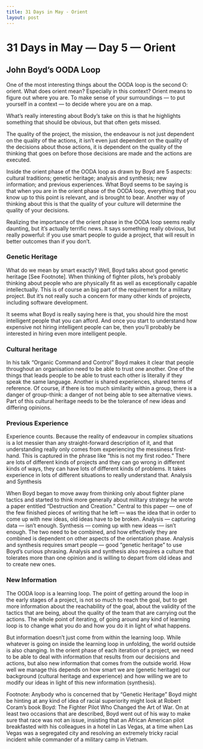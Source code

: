 ```yaml
---
title: 31 Days in May - Orient
layout: post
---
```


# 31 Days in May — Day 5 — Orient

## John Boyd’s OODA Loop

One of the most interesting things about the OODA loop is the second O: orient. What does orient mean? Especially in this context? Orient means to figure out where you are. To make sense of your surroundings — to put yourself in a context — to decide where you are on a map.

What’s really interesting about Body’s take on this is that he highlights something that should be obvious, but that often gets missed.

The quality of the project, the mission, the endeavour is not just dependent on the quality of the actions, it isn’t even just dependent on the quality of the decisions about those actions, it is dependent on the quality of the thinking that goes on before those decisions are made and the actions are executed.

Inside the orient phase of the OODA loop as drawn by Boyd are 5 aspects: cultural traditions; genetic heritage; analysis and synthesis; new information; and previous experiences. What Boyd seems to be saying is that when you are in the orient phase of the OODA loop, everything that you know up to this point is relevant, and is brought to bear. Another way of thinking about this is that the quality of your culture will determine the quality of your decisions.

Realizing the importance of the orient phase in the OODA loop seems really daunting, but it’s actually terrific news. It says something really obvious, but really powerful: if you use smart people to guide a project, that will result in better outcomes than if you don’t.
### Genetic Heritage

What do we mean by smart exactly? Well, Boyd talks about good genetic heritage [See Footnote]. When thinking of fighter pilots, he’s probably thinking about people who are physically fit as well as exceptionally capable intellectually. This is of course an big part of the requirement for a military project. But it’s not really such a concern for many other kinds of projects, including software development.

It seems what Boyd is really saying here is that, you should hire the most intelligent people that you can afford. And once you start to understand how expensive not hiring intelligent people can be, then you’ll probably be interested in hiring even more intelligent people.

### Cultural heritage

In his talk “Organic Command and Control” Boyd makes it clear that people throughout an organisation need to be able to trust one another. One of the things that leads people to be able to trust each other is literally if they speak the same language. Another is shared experiences, shared terms of reference. Of course, if there is too much similarity within a group, there is a danger of group-think: a danger of not being able to see alternative views. Part of this cultural heritage needs to be the tolerance of new ideas and differing opinions.

### Previous Experience

Experience counts. Because the reality of endeavour in complex situations is a lot messier than any straight-forward description of it, and that understanding really only comes from experiencing the messiness first-hand. This is captured in the phrase like “this is not my first rodeo.” There are lots of different kinds of projects and they can go wrong in different kinds of ways, they can have lots of different kinds of problems. It takes experience in lots of different situations to really understand that.
Analysis and Synthesis

When Boyd began to move away from thinking only about fighter plane tactics and started to think more generally about military strategy he wrote a paper entitled “Destruction and Creation.” Central to this paper — one of the few finished pieces of writing that he left — was the idea that in order to come up with new ideas, old ideas have to be broken. Analysis — capturing data — isn’t enough. Synthesis — coming up with new ideas — isn’t enough. The two need to be combined, and how effectively they are combined is dependent on other aspects of the orientation phase. Analysis and synthesis requires smart people — good “genetic heritage” to use Boyd’s curious phrasing. Analysis and synthesis also requires a culture that tolerates more than one opinion and is willing to depart from old ideas and to create new ones.

### New Information

The OODA loop is a learning loop. The point of getting around the loop in the early stages of a project, is not so much to reach the goal, but to get more information about the reachability of the goal, about the validity of the tactics that are being, about the quality of the team that are carrying out the actions. The whole point of iterating, of going around any kind of learning loop is to change what you do and how you do it in light of what happens.

But information doesn’t just come from within the learning loop. While whatever is going on inside the learning loop in unfolding, the world outside is also changing. In the orient phase of each iteration of a project, we need to be able to deal with information that results from our decisions and actions, but also new information that comes from the outside world. How well we manage this depends on how smart we are (genetic heritage) our background (cultural heritage and experience) and how willing we are to modify our ideas in light of this new information (synthesis).

Footnote: Anybody who is concerned that by “Genetic Heritage” Boyd might be hinting at any kind of idea of racial superiority might look at Robert Coram’s book Boyd: The Fighter Pilot Who Changed the Art of War. On at least two occasions that are described, Boyd went out of his way to make sure that race was not an issue, insisting that an African American pilot breakfasted with his colleagues in a hotel in Las Vegas, at a time when Las Vegas was a segregated city and resolving an extremely tricky racial incident while commander of a military camp in Vietnam.
